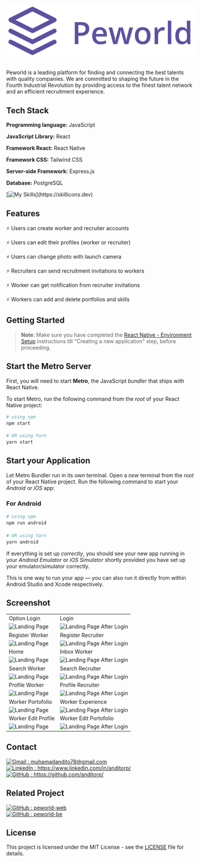 <p align="center">
  <img src="./MyApp//assets//logo.png" alt="Logo" >
</p>

##

Peworld is a leading platform for finding and connecting the best talents with quality companies. We are committed to shaping the future in the Fourth Industrial Revolution by providing access to the finest talent network and an efficient recruitment experience.

## Tech Stack

**Programming language:** JavaScript

**JavaScript Library:** React

**Framework React:** React Native

**Framework CSS:** Tailwind CSS

**Server-side Framework:** Express.js

**Database:** PostgreSQL

[![My Skills](https://skillicons.dev/icons?i=js,react,tailwind,express,postgres,vercel,)](https://skillicons.dev)

## Features

⚡ Users can create worker and recruiter accounts

⚡ Users can edit their profiles (worker or recruiter)

⚡ Users can change photo with launch camera

⚡ Recruiters can send recruitment invitations to workers

⚡ Worker can get notification from recruiter invitations

⚡ Workers can add and delete portfolios and skills

## Getting Started

> **Note**: Make sure you have completed the [React Native - Environment Setup](https://reactnative.dev/docs/environment-setup) instructions till "Creating a new application" step, before proceeding.

## Start the Metro Server

First, you will need to start **Metro**, the JavaScript _bundler_ that ships _with_ React Native.

To start Metro, run the following command from the _root_ of your React Native project:

```bash
# using npm
npm start

# OR using Yarn
yarn start
```

## Start your Application

Let Metro Bundler run in its _own_ terminal. Open a _new_ terminal from the _root_ of your React Native project. Run the following command to start your _Android_ or _iOS_ app:

### For Android

```bash
# using npm
npm run android

# OR using Yarn
yarn android
```

If everything is set up _correctly_, you should see your new app running in your _Android Emulator_ or _iOS Simulator_ shortly provided you have set up your emulator/simulator correctly.

This is one way to run your app — you can also run it directly from within Android Studio and Xcode respectively.

## Screenshot

<p align="center" display=flex>

<table>
<tr>
    <td>Option Login</td>
    <td>Login</td>
  </tr>
 <tr>
    <td><image src="./MyApp/assets/screenshot/option-login.png" alt="Landing Page" width=100%></td>
    <td><image src="./MyApp/assets/screenshot/login.png" alt="Landing Page After Login" width=100%/></td>
  </tr>
<tr>
    <td>Register Worker</td>
    <td>Register Recruiter</td>
  </tr>
 <tr>
    <td><image src="./MyApp/assets/screenshot/register-worker.png" alt="Landing Page" width=100%></td>
    <td><image src="./MyApp/assets/screenshot/register-recruiter.png" alt="Landing Page After Login" width=100%/></td>
  </tr>
<tr>
    <td>Home</td>
    <td>Inbox Worker</td>
  </tr>
 <tr>
    <td><image src="./MyApp/assets/screenshot/home.png" alt="Landing Page" width=100%></td>
    <td><image src="./MyApp/assets/screenshot/Inbox.png" alt="Landing Page After Login" width=100%/></td>
  </tr>
    <td>Search Worker</td>
    <td>Search Recruiter</td>
  </tr>
 <tr>
    <td><image src="./MyApp/assets/screenshot/search.png" alt="Landing Page" width=100%></td>
    <td><image src="./MyApp/assets/screenshot/search-recruiter.png" alt="Landing Page After Login" width=100%/></td>
  </tr>
    <td>Profile Worker</td>
    <td>Profile Recruiter</td>
  </tr>
 <tr>
    <td><image src="./MyApp/assets/screenshot/worker-profile.png" alt="Landing Page" width=100%></td>
    <td><image src="./MyApp/assets/screenshot/recruiter-profile.png" alt="Landing Page After Login" width=100%/></td>
  </tr>
    <td>Worker Portofolio</td>
    <td>Worker Experience</td>
  </tr>
 <tr>
    <td><image src="./MyApp/assets/screenshot/worker-portofolio (2).png" alt="Landing Page" width=100%></td>
    <td><image src="./MyApp/assets/screenshot/worker-experience.png" alt="Landing Page After Login" width=100%/></td>
  </tr>
    <td>Worker Edit Profile</td>
    <td>Worker Edit Portofolio</td>
  </tr>
 <tr>
    <td><image src="./MyApp/assets/screenshot/worker-edit.png" alt="Landing Page" width=100%></td>
    <td><image src="./MyApp/assets/screenshot/recruiter-edit2.png" alt="Landing Page After Login" width=100%/></td>
  </tr>
   
</table>  
</p>

## Contact

<a href="mailto:muhamadandito78@gmail.com">
  <img src="https://skillicons.dev/icons?i=gmail" alt="Gmail" style="width: 15px; height: 15px;"> : muhamadandito78@gmail.com
</a>
<br>
<a href="https://www.linkedin.com/in/anditorp/">
  <img src="https://skillicons.dev/icons?i=linkedin" alt="LinkedIn" style="width: 15px; height: 15px;"> : https://www.linkedin.com/in/anditorp/
</a>
<br>
<a href="https://github.com/anditorp">
  <img src="https://skillicons.dev/icons?i=github" alt="GitHub" style="width: 15px; height: 15px;"> : https://github.com/anditorp/
</a>
<br>

## Related Project

<a href="https://github.com/anditorp/peworld-fe">
  <img src="https://skillicons.dev/icons?i=github" alt="GitHub" style="width: 15px; height: 15px;"> : peworld-web
</a>
<br>
<a href="https://github.com/anditorp/peworld-be">
  <img src="https://skillicons.dev/icons?i=github" alt="GitHub" style="width: 15px; height: 15px;"> : peworld-be
</a>

## License

This project is licensed under the MIT License - see the [LICENSE](LICENSE) file for details.
